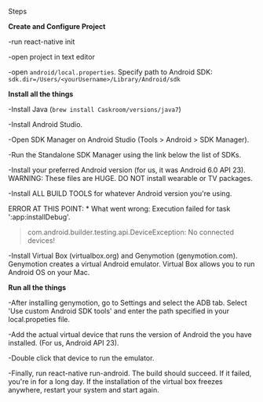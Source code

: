 Steps

**Create and Configure Project**

-run react-native init <ProjectName>

-open project in text editor

-open `android/local.properties`. Specify path to Android SDK: `sdk.dir=/Users/<yourUsername>/Library/Android/sdk`

**Install all the things**

-Install Java (`brew install Caskroom/versions/java7`)

-Install Android Studio.

-Open SDK Manager on Android Studio (Tools > Android > SDK Manager). 

-Run the Standalone SDK Manager using the link below the list of SDKs.

-Install your preferred Android version (for us, it was Android 6.0 API 23). WARNING: These files are HUGE. DO NOT install wearable or TV packages.

-Install ALL BUILD TOOLS for whatever Android version you're using. 


ERROR AT THIS POINT: * What went wrong:
Execution failed for task ':app:installDebug'.
> com.android.builder.testing.api.DeviceException: No connected devices!

-Install Virtual Box (virtualbox.org) and Genymotion (genymotion.com). Genymotion creates a virtual Android emulator. Virtual Box allows you to run Android OS on your Mac.

**Run all the things**

-After installing genymotion, go to Settings and select the ADB tab. Select 'Use custom Android SDK tools' and enter the path specified in your local.propeties file.

-Add the actual virtual device that runs the version of Android the you have installed. (For us, Android API 23).

-Double click that device to run the emulator.

-Finally, run react-native run-android. The build should succeed. If it failed, you're in for a long day. If the installation of the virtual box freezes anywhere, restart your system and start again.
